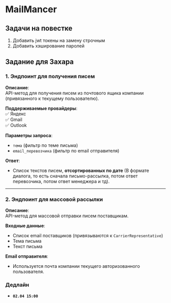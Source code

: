 # MailMancer

## Задачи на повестке

1) Добавить jwt токены на замену строчным
2) Добавить хэширование паролей


## Задание для Захара

### 1. **Эндпоинт для получения писем**
**Описание**:  
API-метод для получения писем из почтового ящика компании (привязанного к текущему пользователю).

**Поддерживаемые провайдеры**:  
✅ Яндекс  
✅ Gmail  
✅ Outlook

**Параметры запроса**:
- `тема` (фильтр по теме письма)
- `email_перевозчика` (фильтр по email отправителя)

**Ответ**:
- Список текстов писем, **отсортированных по дате** (В формате диалога, то есть сначала письмо-рассылка, потом ответ перевозчика, потом ответ менеджера и тд).

---

### 2. **Эндпоинт для массовой рассылки**
**Описание**:  
API-метод для массовой отправки писем поставщикам.

**Входные данные**:
- Список email поставщиков (привязываются к `CarrierRepresentative`)
- Тема письма
- Текст письма

**Email отправителя**:
- Используется почта компании текущего авторизованного пользователя.


### Дедлайн
- **`02.04 15:00`**